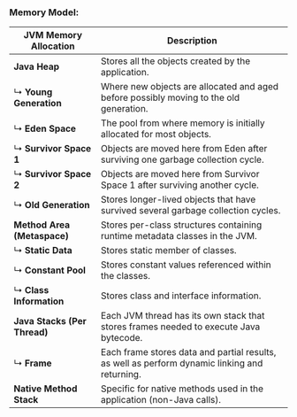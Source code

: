 ### Memory Model:
| JVM Memory Allocation    | Description                                                                                  |
|--------------------------|----------------------------------------------------------------------------------------------|
| **Java Heap**            | Stores all the objects created by the application.                                           |
| ↳ **Young Generation**   | Where new objects are allocated and aged before possibly moving to the old generation.       |
|   ↳ **Eden Space**       | The pool from where memory is initially allocated for most objects.                          |
|   ↳ **Survivor Space 1** | Objects are moved here from Eden after surviving one garbage collection cycle.               |
|   ↳ **Survivor Space 2** | Objects are moved here from Survivor Space 1 after surviving another cycle.                  |
| ↳ **Old Generation**     | Stores longer-lived objects that have survived several garbage collection cycles.            |
| **Method Area (Metaspace)** | Stores per-class structures containing runtime metadata classes in the JVM.              |
|   ↳ **Static Data**      | Stores static member of classes.                                                             |
|   ↳ **Constant Pool**    | Stores constant values referenced within the classes.                                        |
|   ↳ **Class Information**| Stores class and interface information.                                                      |
| **Java Stacks (Per Thread)**| Each JVM thread has its own stack that stores frames needed to execute Java bytecode.   |
| ↳ **Frame**              | Each frame stores data and partial results, as well as perform dynamic linking and returning. |
| **Native Method Stack**  | Specific for native methods used in the application (non-Java calls).                         |
